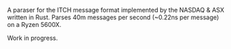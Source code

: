 A paraser for the ITCH message format implemented by the NASDAQ & ASX written in Rust. Parses 40m messages per second (~0.22ns per message) on a Ryzen 5600X.

Work in progress.
